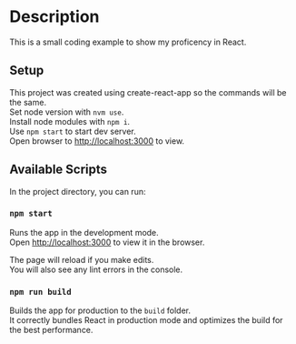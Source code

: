 # Description

This is a small coding example to show my proficency in React.

## Setup

This project was created using create-react-app so the commands will be the same.\
Set node version with `nvm use`.\
Install node modules with `npm i`.\
Use `npm start` to start dev server.\
Open browser to [http://localhost:3000](http://localhost:3000) to view.

## Available Scripts

In the project directory, you can run:

### `npm start`

Runs the app in the development mode.\
Open [http://localhost:3000](http://localhost:3000) to view it in the browser.

The page will reload if you make edits.\
You will also see any lint errors in the console.

### `npm run build`

Builds the app for production to the `build` folder.\
It correctly bundles React in production mode and optimizes the build for the best performance.
